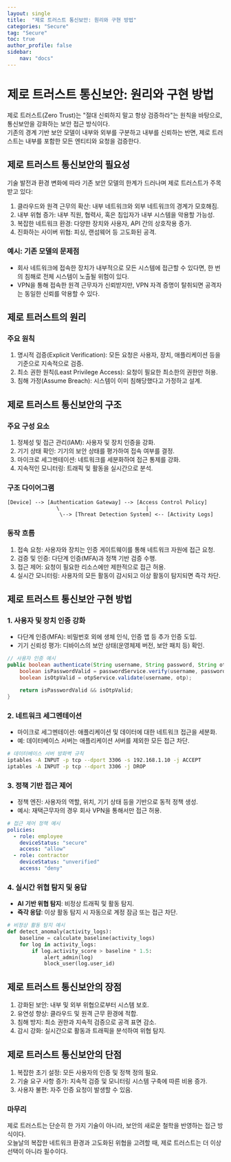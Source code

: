 ```yaml
---
layout: single
title:  "제로 트러스트 통신보안: 원리와 구현 방법"
categories: "Secure"
tag: "Secure"
toc: true
author_profile: false
sidebar:
    nav: "docs"
---
```


# 제로 트러스트 통신보안: 원리와 구현 방법

제로 트러스트(Zero Trust)는 "절대 신뢰하지 말고 항상 검증하라"는 원칙을 바탕으로, 통신보안을 강화하는 보안 접근 방식이다.  
기존의 경계 기반 보안 모델이 내부와 외부를 구분하고 내부를 신뢰하는 반면, 제로 트러스트는 내부를 포함한 모든 엔티티와 요청을 검증한다.  

## 제로 트러스트 통신보안의 필요성

기술 발전과 환경 변화에 따라 기존 보안 모델의 한계가 드러나며 제로 트러스트가 주목받고 있다:

1. 클라우드와 원격 근무의 확산: 내부 네트워크와 외부 네트워크의 경계가 모호해짐.  
2. 내부 위협 증가: 내부 직원, 협력사, 혹은 침입자가 내부 시스템을 악용할 가능성.  
3. 복잡한 네트워크 환경: 다양한 장치와 사용자, API 간의 상호작용 증가.  
4. 진화하는 사이버 위협: 피싱, 랜섬웨어 등 고도화된 공격.  

### 예시: 기존 모델의 문제점

- 회사 네트워크에 접속한 장치가 내부적으로 모든 시스템에 접근할 수 있다면, 한 번의 침해로 전체 시스템이 노출될 위험이 있다.  
- VPN을 통해 접속한 원격 근무자가 신뢰받지만, VPN 자격 증명이 탈취되면 공격자는 동일한 신뢰를 악용할 수 있다.  

## 제로 트러스트의 원리

### 주요 원칙

1. 명시적 검증(Explicit Verification): 모든 요청은 사용자, 장치, 애플리케이션 등을 기준으로 지속적으로 검증.  
2. 최소 권한 원칙(Least Privilege Access): 요청이 필요한 최소한의 권한만 허용.  
3. 침해 가정(Assume Breach): 시스템이 이미 침해당했다고 가정하고 설계.  

## 제로 트러스트 통신보안의 구조

### 주요 구성 요소

1. 정체성 및 접근 관리(IAM): 사용자 및 장치 인증을 강화.  
2. 기기 상태 확인: 기기의 보안 상태를 평가하여 접속 여부를 결정.  
3. 마이크로 세그멘테이션: 네트워크를 세분화하여 접근 통제를 강화.  
4. 지속적인 모니터링: 트래픽 및 활동을 실시간으로 분석.  

### 구조 다이어그램

```
[Device] --> [Authentication Gateway] --> [Access Control Policy]
                \                            |
                 \--> [Threat Detection System] <-- [Activity Logs]
```

### 동작 흐름

1. 접속 요청: 사용자와 장치는 인증 게이트웨이를 통해 네트워크 자원에 접근 요청.  
2. 검증 및 인증: 다단계 인증(MFA)과 정책 기반 검증 수행.  
3. 접근 제어: 요청이 필요한 리소스에만 제한적으로 접근 허용.  
4. 실시간 모니터링: 사용자의 모든 활동이 감시되고 이상 활동이 탐지되면 즉각 차단.  

## 제로 트러스트 통신보안 구현 방법

### 1. 사용자 및 장치 인증 강화

- 다단계 인증(MFA): 비밀번호 외에 생체 인식, 인증 앱 등 추가 인증 도입.  
- 기기 신뢰성 평가: 디바이스의 보안 상태(운영체제 버전, 보안 패치 등) 확인.  

```java
// 사용자 인증 예시
public boolean authenticate(String username, String password, String otp) {
    boolean isPasswordValid = passwordService.verify(username, password);
    boolean isOtpValid = otpService.validate(username, otp);

    return isPasswordValid && isOtpValid;
}
```

### 2. 네트워크 세그멘테이션

- 마이크로 세그멘테이션: 애플리케이션 및 데이터에 대한 네트워크 접근을 세분화.  
- 예: 데이터베이스 서버는 애플리케이션 서버를 제외한 모든 접근 차단.

```bash
# 데이터베이스 서버 방화벽 규칙
iptables -A INPUT -p tcp --dport 3306 -s 192.168.1.10 -j ACCEPT
iptables -A INPUT -p tcp --dport 3306 -j DROP
```

### 3. 정책 기반 접근 제어

- 정책 엔진: 사용자의 역할, 위치, 기기 상태 등을 기반으로 동적 정책 생성.  
- 예시: 재택근무자의 경우 회사 VPN을 통해서만 접근 허용.  

```yaml
# 접근 제어 정책 예시
policies:
  - role: employee
    deviceStatus: "secure"
    access: "allow"
  - role: contractor
    deviceStatus: "unverified"
    access: "deny"
```

### 4. 실시간 위협 탐지 및 응답

- **AI 기반 위협 탐지**: 비정상 트래픽 및 활동 탐지.
- **즉각 응답**: 이상 활동 탐지 시 자동으로 계정 잠금 또는 접근 차단.

```python
# 비정상 활동 탐지 예시
def detect_anomaly(activity_logs):
    baseline = calculate_baseline(activity_logs)
    for log in activity_logs:
        if log.activity_score > baseline * 1.5:
            alert_admin(log)
            block_user(log.user_id)
```

## 제로 트러스트 통신보안의 장점

1. 강화된 보안: 내부 및 외부 위협으로부터 시스템 보호.  
2. 유연성 향상: 클라우드 및 원격 근무 환경에 적합.  
3. 침해 방지: 최소 권한과 지속적 검증으로 공격 표면 감소.  
4. 감시 강화: 실시간으로 활동과 트래픽을 분석하여 위협 탐지.  

## 제로 트러스트 통신보안의 단점

1. 복잡한 초기 설정: 모든 사용자의 인증 및 정책 정의 필요.  
2. 기술 요구 사항 증가: 지속적 검증 및 모니터링 시스템 구축에 따른 비용 증가.  
3. 사용자 불편: 자주 인증 요청이 발생할 수 있음.  

### 마무리

제로 트러스트는 단순히 한 가지 기술이 아니라, 보안의 새로운 철학을 반영하는 접근 방식이다.  
오늘날의 복잡한 네트워크 환경과 고도화된 위협을 고려할 때, 제로 트러스트는 더 이상 선택이 아니라 필수이다.  
